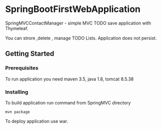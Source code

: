 # SpringBootFirstWebApplication

SpringMVCContactManager - simple MVC TODO save application with Thymeleaf.

You can strore ,delete , manage TODO Lists. Application does not persist.

## Getting Started

### Prerequisites

To run application you need maven 3.5, java 1.8, tomcat 8.5.38

### Installing

To build application run command from SpringMVC directory

```
mvn package
```

To deploy application use war.
